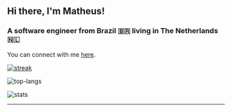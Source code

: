 ## Hi there, I'm Matheus!

### A software engineer from Brazil 🇧🇷 living in The Netherlands 🇳🇱

You can connect with me [here](https://matheusaraujo.github.io).

[![streak](https://github-readme-streak-stats.herokuapp.com?user=matheusaraujo&theme=transparent&hide_border=true&mode=weekly)](https://git.io/streak-stats)

![top-langs](https://github-readme-stats.vercel.app/api/top-langs?username=matheusaraujo&show_icons=true&locale=en&layout=compact)

![stats](https://github-readme-stats.vercel.app/api?username=matheusaraujo&show=reviews,discussions_started,discussions_answered,prs_merged,prs_merged_percentage&show_icons=true&bg_color=00000000)

---


<!--
**matheusaraujo/matheusaraujo** is a ✨ _special_ ✨ repository because its `README.md` (this file) appears on your GitHub profile.

Here are some ideas to get you started:

- 🔭 I’m currently working on ...
- 🌱 I’m currently learning ...
- 👯 I’m looking to collaborate on ...
- 🤔 I’m looking for help with ...
- 💬 Ask me about ...
- 📫 How to reach me: ...
- 😄 Pronouns: ...
- ⚡ Fun fact: ...
-->
